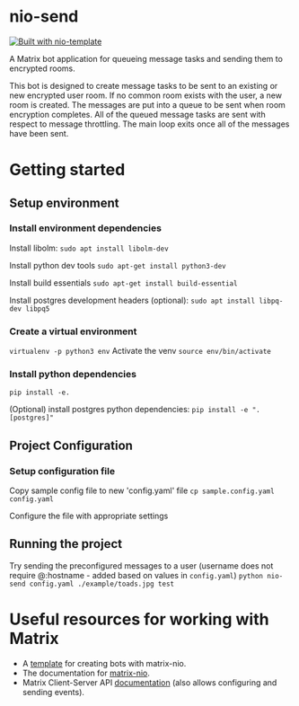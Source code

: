 # nio-send 
[![Built with nio-template](https://img.shields.io/badge/built%20with-nio--template-brightgreen)](https://github.com/anoadragon453/nio-template)

A Matrix bot application for queueing message tasks and sending them to encrypted rooms.

This bot is designed to create message tasks to be sent to an existing or new encrypted user room.
If no common room exists with the user, a new room is created. The messages are put into a queue to be sent when room encryption completes.
All of the queued message tasks are sent with respect to message throttling. 
The main loop exits once all of the messages have been sent.


# Getting started

## Setup environment

### Install environment dependencies
Install libolm:
`sudo apt install libolm-dev`

Install python dev tools
`sudo apt-get install python3-dev`

Install build essentials
`sudo apt-get install build-essential`

Install postgres development headers (optional):
`sudo apt install libpq-dev libpq5`

### Create a virtual environment

`virtualenv -p python3 env`
Activate the venv
`source env/bin/activate`

### Install python dependencies

`pip install -e.`

(Optional) install postgres python dependencies:
`pip install -e ".[postgres]"`


## Project Configuration

### Setup configuration file

Copy sample config file to new 'config.yaml' file
`cp sample.config.yaml config.yaml`

Configure the file with appropriate settings


## Running the project

Try sending the preconfigured messages to a user (username does not require @:hostname - added based on values in `config.yaml`)
`python nio-send config.yaml ./example/toads.jpg test`


# Useful resources for working with Matrix

* A [template](https://github.com/poljar/matrix-nio) for creating bots with
matrix-nio.
* The documentation for [matrix-nio](https://matrix-nio.readthedocs.io/en/latest/nio.html).
* Matrix Client-Server API [documentation](https://matrix.org/docs/api/#overview) (also allows configuring and sending events).




